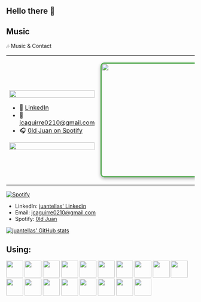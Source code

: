 ## Hello there 👋

## Music

🎶 Music & Contact

<table>
  <tr>
    <td width="55%">

<!-- Spotify Widget -->
<a href="https://spotify-github-profile.kittinanx.com/api/view?uid=khh54zpevdtbth569z60w7cqq&redirect=true">
  <img src="https://spotify-github-profile.kittinanx.com/api/view?uid=khh54zpevdtbth569z60w7cqq&cover_image=true&theme=novatorem&show_offline=false&background_color=121212&interchange=true&bar_color=53b14f&bar_color_cover=true" width="100%" />
</a>

<!-- Contact Links -->
<ul>
  <li>🔗 <a href="https://www.linkedin.com/in/juan-camilo-aguirre-202881314/">LinkedIn</a></li>
  <li>📧 <a href="mailto:jcaguirre0210@gmail.com">jcaguirre0210@gmail.com</a></li>
  <li>🎧 <a href="https://open.spotify.com/user/khh54zpevdtbth569z60w7cqq?si=b2c483a0e7cb47e0">0ld Juan on Spotify</a></li>
</ul>

<!-- GitHub Stats -->
<a href="https://github.com/anuraghazra/github-readme-stats">
  <img src="https://github-readme-stats.vercel.app/api?username=juantellas" width="100%" />
</a>

</td>
<td align="center" width="45%">

<!-- Pinterest Image with Frame -->
<img src="https://i.pinimg.com/1200x/fa/f1/55/faf1557fd6664a52565ba4f2db96770a.jpg" 
     width="300" 
     style="border: 3px solid #53b14f; border-radius: 10px; box-shadow: 0 4px 8px rgba(0,0,0,0.3);" />

</td>
  </tr>
</table>


[![Spotify](https://spotify-github-profile.kittinanx.com/api/view?uid=khh54zpevdtbth569z60w7cqq&cover_image=true&theme=novatorem&show_offline=false&background_color=121212&interchange=true&bar_color=53b14f&bar_color_cover=true)](https://spotify-github-profile.kittinanx.com/api/view?uid=khh54zpevdtbth569z60w7cqq&redirect=true)

- LinkedIn: [juantellas' Linkedin](https://www.linkedin.com/in/juan-camilo-aguirre-202881314/)
- Email: jcaguirre0210@gmail.com
- Spotify: [0ld Juan](https://open.spotify.com/user/khh54zpevdtbth569z60w7cqq?si=b2c483a0e7cb47e0)

[![juantellas' GitHub stats](https://github-readme-stats.vercel.app/api?username=juantellas)](https://github.com/anuraghazra/github-readme-stats)

<h2>Using:</h2>

<p align="left">
  <img src="https://cdn.jsdelivr.net/gh/devicons/devicon@latest/icons/anaconda/anaconda-original.svg" width="45" height="45" />
   <img src="https://cdn.jsdelivr.net/gh/devicons/devicon@latest/icons/apachespark/apachespark-original.svg" width="45" height="45"/>    
  <img src="https://cdn.jsdelivr.net/gh/devicons/devicon/icons/vscode/vscode-original.svg" width="45" height="45" />
  <img src="https://cdn.jsdelivr.net/gh/devicons/devicon@latest/icons/dbeaver/dbeaver-original.svg" width="45" height="45" />
  <img src="https://cdn.jsdelivr.net/gh/devicons/devicon@latest/icons/docker/docker-original.svg" width="45" height="45" />
  <img src="https://cdn.jsdelivr.net/gh/devicons/devicon@latest/icons/git/git-original.svg" width="45" height="45" />
  <img src="https://cdn.jsdelivr.net/gh/devicons/devicon@latest/icons/jupyter/jupyter-original-wordmark.svg" width="45" height="45" />
  <img src="https://cdn.jsdelivr.net/gh/devicons/devicon@latest/icons/kaggle/kaggle-original.svg" width="45" height="45" />
  <img src="https://cdn.jsdelivr.net/gh/devicons/devicon@latest/icons/scikitlearn/scikitlearn-original.svg" width="45" height="45" />    
  <img src="https://cdn.jsdelivr.net/gh/devicons/devicon@latest/icons/matplotlib/matplotlib-original.svg" width="45" height="45" />
  <img src="https://cdn.jsdelivr.net/gh/devicons/devicon@latest/icons/mysql/mysql-original.svg" width="45" height="45" />
  <img src="https://cdn.jsdelivr.net/gh/devicons/devicon@latest/icons/numpy/numpy-original.svg" width="45" height="45" />
  <img src="https://cdn.jsdelivr.net/gh/devicons/devicon@latest/icons/pandas/pandas-original.svg" width="45" height="45" />
  <img src="https://cdn.jsdelivr.net/gh/devicons/devicon@latest/icons/plotly/plotly-original.svg" width="45" height="45" />
  <img src="https://cdn.jsdelivr.net/gh/devicons/devicon@latest/icons/postgresql/postgresql-original.svg" width="45" height="45" />
  <img src="https://cdn.jsdelivr.net/gh/devicons/devicon@latest/icons/python/python-original.svg" width="45" height="45" />
  <img src="https://cdn.jsdelivr.net/gh/devicons/devicon@latest/icons/r/r-original.svg" width="45" height="45" />
  <img src="https://cdn.jsdelivr.net/gh/devicons/devicon@latest/icons/tensorflow/tensorflow-original.svg" width="45" height="45"/>
          
</p>



          
